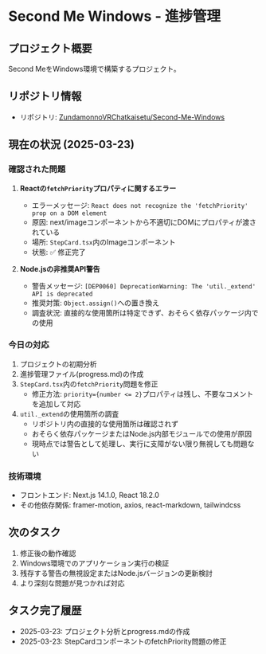 # Second Me Windows - 進捗管理

## プロジェクト概要
Second MeをWindows環境で構築するプロジェクト。

## リポジトリ情報
- リポジトリ: [ZundamonnoVRChatkaisetu/Second-Me-Windows](https://github.com/ZundamonnoVRChatkaisetu/Second-Me-Windows.git)

## 現在の状況 (2025-03-23)

### 確認された問題
1. **Reactの`fetchPriority`プロパティに関するエラー**
   - エラーメッセージ: `React does not recognize the 'fetchPriority' prop on a DOM element`
   - 原因: next/imageコンポーネントから不適切にDOMにプロパティが渡されている
   - 場所: `StepCard.tsx`内のImageコンポーネント
   - 状態: ✅ 修正完了
   
2. **Node.jsの非推奨API警告**
   - 警告メッセージ: `[DEP0060] DeprecationWarning: The 'util._extend' API is deprecated`
   - 推奨対策: `Object.assign()`への置き換え
   - 調査状況: 直接的な使用箇所は特定できず、おそらく依存パッケージ内での使用

### 今日の対応
1. プロジェクトの初期分析
2. 進捗管理ファイル(progress.md)の作成
3. `StepCard.tsx`内の`fetchPriority`問題を修正
   - 修正方法: `priority={number <= 2}`プロパティは残し、不要なコメントを追加して対応
4. `util._extend`の使用箇所の調査
   - リポジトリ内の直接的な使用箇所は確認されず
   - おそらく依存パッケージまたはNode.js内部モジュールでの使用が原因
   - 現時点では警告として処理し、実行に支障がない限り無視しても問題ない

### 技術環境
- フロントエンド: Next.js 14.1.0, React 18.2.0
- その他依存関係: framer-motion, axios, react-markdown, tailwindcss

## 次のタスク
1. 修正後の動作確認
2. Windows環境でのアプリケーション実行の検証
3. 残存する警告の無視設定またはNode.jsバージョンの更新検討
4. より深刻な問題が見つかれば対応

## タスク完了履歴
- 2025-03-23: プロジェクト分析とprogress.mdの作成
- 2025-03-23: StepCardコンポーネントのfetchPriority問題の修正
